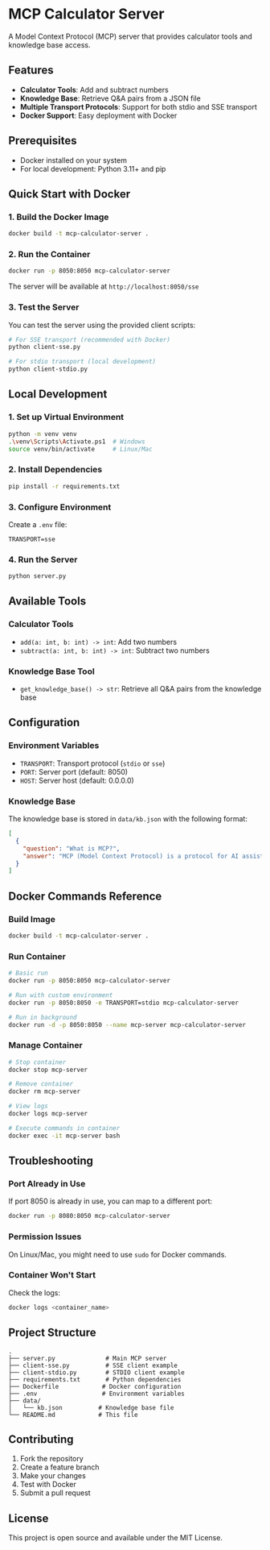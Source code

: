 # MCP Calculator Server

A Model Context Protocol (MCP) server that provides calculator tools and knowledge base access.

## Features

- **Calculator Tools**: Add and subtract numbers
- **Knowledge Base**: Retrieve Q&A pairs from a JSON file
- **Multiple Transport Protocols**: Support for both stdio and SSE transport
- **Docker Support**: Easy deployment with Docker

## Prerequisites

- Docker installed on your system
- For local development: Python 3.11+ and pip

## Quick Start with Docker

### 1. Build the Docker Image

```bash
docker build -t mcp-calculator-server .
```

### 2. Run the Container

```bash
docker run -p 8050:8050 mcp-calculator-server
```

The server will be available at `http://localhost:8050/sse`

### 3. Test the Server

You can test the server using the provided client scripts:

```bash
# For SSE transport (recommended with Docker)
python client-sse.py

# For stdio transport (local development)
python client-stdio.py
```

## Local Development

### 1. Set up Virtual Environment

```bash
python -m venv venv
.\venv\Scripts\Activate.ps1  # Windows
source venv/bin/activate     # Linux/Mac
```

### 2. Install Dependencies

```bash
pip install -r requirements.txt
```

### 3. Configure Environment

Create a `.env` file:
```
TRANSPORT=sse
```

### 4. Run the Server

```bash
python server.py
```

## Available Tools

### Calculator Tools
- `add(a: int, b: int) -> int`: Add two numbers
- `subtract(a: int, b: int) -> int`: Subtract two numbers

### Knowledge Base Tool
- `get_knowledge_base() -> str`: Retrieve all Q&A pairs from the knowledge base

## Configuration

### Environment Variables

- `TRANSPORT`: Transport protocol (`stdio` or `sse`)
- `PORT`: Server port (default: 8050)
- `HOST`: Server host (default: 0.0.0.0)

### Knowledge Base

The knowledge base is stored in `data/kb.json` with the following format:

```json
[
  {
    "question": "What is MCP?",
    "answer": "MCP (Model Context Protocol) is a protocol for AI assistants..."
  }
]
```

## Docker Commands Reference

### Build Image
```bash
docker build -t mcp-calculator-server .
```

### Run Container
```bash
# Basic run
docker run -p 8050:8050 mcp-calculator-server

# Run with custom environment
docker run -p 8050:8050 -e TRANSPORT=stdio mcp-calculator-server

# Run in background
docker run -d -p 8050:8050 --name mcp-server mcp-calculator-server
```

### Manage Container
```bash
# Stop container
docker stop mcp-server

# Remove container
docker rm mcp-server

# View logs
docker logs mcp-server

# Execute commands in container
docker exec -it mcp-server bash
```

## Troubleshooting

### Port Already in Use
If port 8050 is already in use, you can map to a different port:
```bash
docker run -p 8080:8050 mcp-calculator-server
```

### Permission Issues
On Linux/Mac, you might need to use `sudo` for Docker commands.

### Container Won't Start
Check the logs:
```bash
docker logs <container_name>
```

## Project Structure

```
.
├── server.py              # Main MCP server
├── client-sse.py          # SSE client example
├── client-stdio.py        # STDIO client example
├── requirements.txt       # Python dependencies
├── Dockerfile            # Docker configuration
├── .env                  # Environment variables
├── data/
│   └── kb.json          # Knowledge base file
└── README.md            # This file
```

## Contributing

1. Fork the repository
2. Create a feature branch
3. Make your changes
4. Test with Docker
5. Submit a pull request

## License

This project is open source and available under the MIT License. 